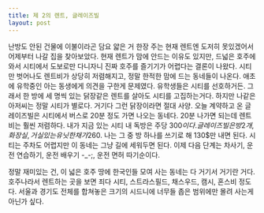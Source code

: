 ```yaml
---
title: 제 2의 렌트, 글레이즈빌
layout: post
---
```

난방도 안된 건물에 이불이라곤 담요 얇은 거 한장 주는 현재 렌트엔 도저히 못있겠어서 어제부터 나갈 집을 찾아보았다. 현재 렌트가 맘에 안드는 이유도 있지만, 드넓은 호주에 와서 시티에서 도보로만 다니자니 진짜 호주를 즐기기가 어렵다는 결론이 나왔다. 시티만 벗어나도 렌트비가 상당히 저렴해지고, 정말 한적한 맘에 드는 동네들이 나온다. 애초에 유학중인 아는 동생에게 의견을 구한게 문제였다. 유학생들은 시티를 선호하거든. 그래서 한 방에 세 명씩 있는 닭장같은 렌트를 살아도 시티를 고집하는거다. 하지만 나같은 아저씨는 정말 시티가 별로다. 거기다 그런 닭장이라면 절대 사양. 오늘 계약하고 온 글레이즈빌은 시티에서 버스로 20분 정도 가면 나오는 동네다. 20분 나가면 되는데 렌트비는 훨씬 저렴하다. 내가 지금 있는 시티 내 독방은 주당 300$이다. 글레이즈빌은 방 2개, 화장실, 거실있는 유닛 한 채가 260$. 나는 그 중 방 하나를 쓰기로 해 130$만 내면 된다. 시티는 주차도 어렵지만 이 동네는 그냥 길에 세워두면 된다. 이제 다음 단계는 차사기, 운전 연습하기, 운전 배우기 -_-;, 운전 면허 따기순이다. 

정말 재미있는 건, 이 넓은 호주 땅에 한국인들 모여 사는 동네는 다 거기서 거기란 거다. 호주나라서 렌트하는 곳을 보면 죄다 시티, 스트라스필드, 채스우드, 캠시, 혼스비 정도다. 서울과 경기도 전체를 합쳐놓은 크기의 시드니에 너무들 좁은 범위에만 몰려 사는게 아닌가 싶다.